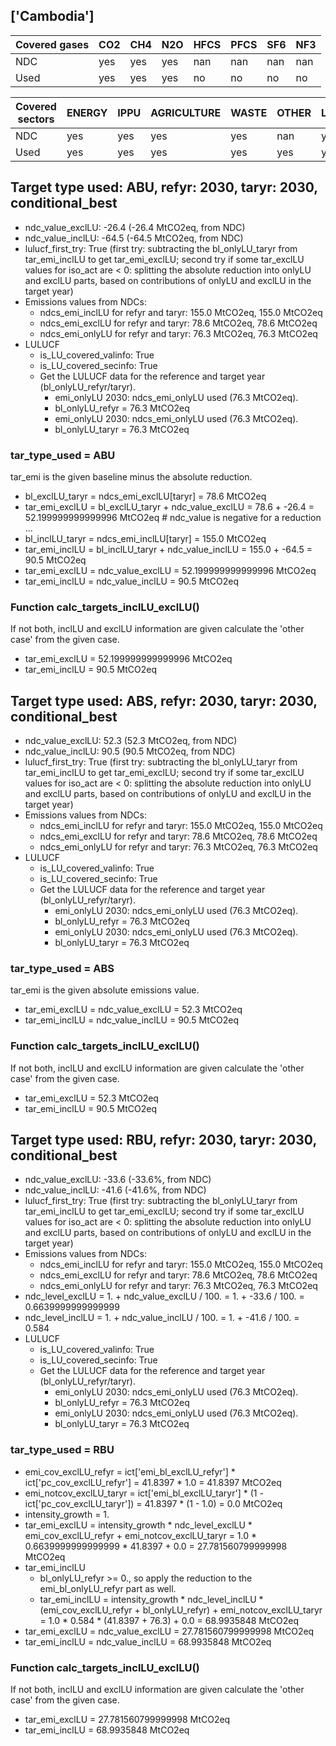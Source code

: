 ## ['Cambodia']



| Covered gases | CO2 | CH4 | N2O | HFCS | PFCS | SF6 | NF3 |
| ---- | ---- | ---- | ---- | ---- | ---- | ---- | ----  |
| NDC | yes | yes | yes | nan | nan | nan | nan |
| Used | yes | yes | yes | no | no | no | no |

| Covered sectors | ENERGY | IPPU | AGRICULTURE | WASTE | OTHER | LULUCF |
| ---- | ---- | ---- | ---- | ---- | ---- | ----  |
| NDC | yes | yes | yes | yes | nan | yes |
| Used | yes | yes | yes | yes | yes | yes |



## Target type used: ABU, refyr: 2030, taryr: 2030, conditional_best
- ndc_value_exclLU: -26.4 (-26.4 MtCO2eq, from NDC)
- ndc_value_inclLU: -64.5 (-64.5 MtCO2eq, from NDC)
- lulucf_first_try: True
(first try: subtracting the bl_onlyLU_taryr from tar_emi_inclLU to get tar_emi_exclLU;
second try if some tar_exclLU values for iso_act are < 0: splitting the absolute reduction into onlyLU and exclLU parts, based on contributions of onlyLU and exclLU in the target year)
- Emissions values from NDCs:
  - ndcs_emi_inclLU for refyr and taryr: 155.0 MtCO2eq, 155.0 MtCO2eq
  - ndcs_emi_exclLU for refyr and taryr: 78.6 MtCO2eq, 78.6 MtCO2eq
  - ndcs_emi_onlyLU for refyr and taryr: 76.3 MtCO2eq, 76.3 MtCO2eq
- LULUCF
  - is_LU_covered_valinfo: True
  - is_LU_covered_secinfo: True
  - Get the LULUCF data for the reference and target year (bl_onlyLU_refyr/taryr).
    - emi_onlyLU 2030: ndcs_emi_onlyLU used (76.3 MtCO2eq).
    - bl_onlyLU_refyr = 76.3 MtCO2eq
    - emi_onlyLU 2030: ndcs_emi_onlyLU used (76.3 MtCO2eq).
    - bl_onlyLU_taryr = 76.3 MtCO2eq
### tar_type_used = ABU
tar_emi is the given baseline minus the absolute reduction.
- bl_exclLU_taryr = ndcs_emi_exclLU[taryr] = 78.6 MtCO2eq
- tar_emi_exclLU = bl_exclLU_taryr + ndc_value_exclLU = 78.6 + -26.4 = 52.199999999999996 MtCO2eq # ndc_value is negative for a reduction ...
- bl_inclLU_taryr = ndcs_emi_inclLU[taryr] = 155.0 MtCO2eq
- tar_emi_inclLU = bl_inclLU_taryr + ndc_value_inclLU = 155.0 + -64.5 = 90.5 MtCO2eq
- tar_emi_exclLU = ndc_value_exclLU = 52.199999999999996 MtCO2eq
- tar_emi_inclLU = ndc_value_inclLU = 90.5 MtCO2eq
### Function calc_targets_inclLU_exclLU()
If not both, inclLU and exclLU information are given calculate the 'other case' from the given case.
- tar_emi_exclLU = 52.199999999999996 MtCO2eq
- tar_emi_inclLU = 90.5 MtCO2eq



## Target type used: ABS, refyr: 2030, taryr: 2030, conditional_best
- ndc_value_exclLU: 52.3 (52.3 MtCO2eq, from NDC)
- ndc_value_inclLU: 90.5 (90.5 MtCO2eq, from NDC)
- lulucf_first_try: True
(first try: subtracting the bl_onlyLU_taryr from tar_emi_inclLU to get tar_emi_exclLU;
second try if some tar_exclLU values for iso_act are < 0: splitting the absolute reduction into onlyLU and exclLU parts, based on contributions of onlyLU and exclLU in the target year)
- Emissions values from NDCs:
  - ndcs_emi_inclLU for refyr and taryr: 155.0 MtCO2eq, 155.0 MtCO2eq
  - ndcs_emi_exclLU for refyr and taryr: 78.6 MtCO2eq, 78.6 MtCO2eq
  - ndcs_emi_onlyLU for refyr and taryr: 76.3 MtCO2eq, 76.3 MtCO2eq
- LULUCF
  - is_LU_covered_valinfo: True
  - is_LU_covered_secinfo: True
  - Get the LULUCF data for the reference and target year (bl_onlyLU_refyr/taryr).
    - emi_onlyLU 2030: ndcs_emi_onlyLU used (76.3 MtCO2eq).
    - bl_onlyLU_refyr = 76.3 MtCO2eq
    - emi_onlyLU 2030: ndcs_emi_onlyLU used (76.3 MtCO2eq).
    - bl_onlyLU_taryr = 76.3 MtCO2eq
### tar_type_used = ABS
tar_emi is the given absolute emissions value.
- tar_emi_exclLU = ndc_value_exclLU = 52.3 MtCO2eq
- tar_emi_inclLU = ndc_value_inclLU = 90.5 MtCO2eq
### Function calc_targets_inclLU_exclLU()
If not both, inclLU and exclLU information are given calculate the 'other case' from the given case.
- tar_emi_exclLU = 52.3 MtCO2eq
- tar_emi_inclLU = 90.5 MtCO2eq



## Target type used: RBU, refyr: 2030, taryr: 2030, conditional_best
- ndc_value_exclLU: -33.6 (-33.6%, from NDC)
- ndc_value_inclLU: -41.6 (-41.6%, from NDC)
- lulucf_first_try: True
(first try: subtracting the bl_onlyLU_taryr from tar_emi_inclLU to get tar_emi_exclLU;
second try if some tar_exclLU values for iso_act are < 0: splitting the absolute reduction into onlyLU and exclLU parts, based on contributions of onlyLU and exclLU in the target year)
- Emissions values from NDCs:
  - ndcs_emi_inclLU for refyr and taryr: 155.0 MtCO2eq, 155.0 MtCO2eq
  - ndcs_emi_exclLU for refyr and taryr: 78.6 MtCO2eq, 78.6 MtCO2eq
  - ndcs_emi_onlyLU for refyr and taryr: 76.3 MtCO2eq, 76.3 MtCO2eq
- ndc_level_exclLU = 1. + ndc_value_exclLU / 100. = 1. + -33.6 / 100. = 0.6639999999999999
- ndc_level_inclLU = 1. + ndc_value_inclLU / 100. = 1. + -41.6 / 100. = 0.584
- LULUCF
  - is_LU_covered_valinfo: True
  - is_LU_covered_secinfo: True
  - Get the LULUCF data for the reference and target year (bl_onlyLU_refyr/taryr).
    - emi_onlyLU 2030: ndcs_emi_onlyLU used (76.3 MtCO2eq).
    - bl_onlyLU_refyr = 76.3 MtCO2eq
    - emi_onlyLU 2030: ndcs_emi_onlyLU used (76.3 MtCO2eq).
    - bl_onlyLU_taryr = 76.3 MtCO2eq
### tar_type_used = RBU
- emi_cov_exclLU_refyr = ict['emi_bl_exclLU_refyr'] * ict['pc_cov_exclLU_refyr'] = 41.8397 * 1.0 = 41.8397 MtCO2eq
- emi_notcov_exclLU_taryr = ict['emi_bl_exclLU_taryr'] * (1 - ict['pc_cov_exclLU_taryr']) = 41.8397 * (1 - 1.0) = 0.0 MtCO2eq
- intensity_growth = 1.
- tar_emi_exclLU = intensity_growth * ndc_level_exclLU * emi_cov_exclLU_refyr + emi_notcov_exclLU_taryr = 1.0 * 0.6639999999999999 * 41.8397 + 0.0 = 27.781560799999998 MtCO2eq
- tar_emi_inclLU
  - bl_onlyLU_refyr >= 0., so apply the reduction to the emi_bl_onlyLU_refyr part as well.
  - tar_emi_inclLU = intensity_growth * ndc_level_inclLU * (emi_cov_exclLU_refyr + bl_onlyLU_refyr) + emi_notcov_exclLU_taryr = 1.0 * 0.584 * (41.8397 + 76.3) + 0.0 = 68.9935848 MtCO2eq
- tar_emi_exclLU = ndc_value_exclLU = 27.781560799999998 MtCO2eq
- tar_emi_inclLU = ndc_value_inclLU = 68.9935848 MtCO2eq
### Function calc_targets_inclLU_exclLU()
If not both, inclLU and exclLU information are given calculate the 'other case' from the given case.
- tar_emi_exclLU = 27.781560799999998 MtCO2eq
- tar_emi_inclLU = 68.9935848 MtCO2eq